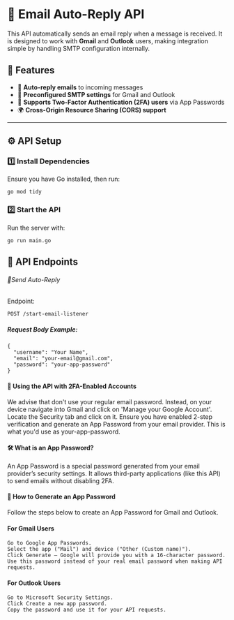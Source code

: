 # 📧 Email Auto-Reply API

This API automatically sends an email reply when a message is received. It is designed to work with **Gmail** and **Outlook** users, making integration simple by handling SMTP configuration internally.

## 🚀 Features

- 📩 **Auto-reply emails** to incoming messages
- 🔄 **Preconfigured SMTP settings** for Gmail and Outlook
- 🔐 **Supports Two-Factor Authentication (2FA) users** via App Passwords
- 🌍 **Cross-Origin Resource Sharing (CORS) support**

---

## ⚙️ API Setup

### **1️⃣ Install Dependencies**

Ensure you have Go installed, then run:

```
go mod tidy
```

### **2️⃣ Start the API**

Run the server with:

```
go run main.go
```

## **🔗 API Endpoints**

###### 📨Send Auto-Reply

Endpoint:

```
POST /start-email-listener
```

##### Request Body Example:

```
{
  "username": "Your Name",
  "email": "your-email@gmail.com",
  "password": "your-app-password"
}
```

#### 🔐 Using the API with 2FA-Enabled Accounts

We advise that don't use your regular email password. Instead, on your device navigate into Gmail and click on 'Manage your Google Account'. Locate the Security tab and click on it. Ensure you have enabled 2-step verification and generate an App Password from your email provider. This is what you'd use as your-app-password.

#### 🛠️ What is an App Password?

An App Password is a special password generated from your email provider’s security settings. It allows third-party applications (like this API) to send emails without disabling 2FA.

#### 🔑 How to Generate an App Password

Follow the steps below to create an App Password for Gmail and Outlook.

#### For Gmail Users

```
Go to Google App Passwords.
Select the app ("Mail") and device ("Other (Custom name)").
Click Generate – Google will provide you with a 16-character password.
Use this password instead of your real email password when making API requests.
```

#### For Outlook Users

```
Go to Microsoft Security Settings.
Click Create a new app password.
Copy the password and use it for your API requests.
```
